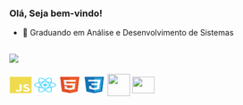 ### Olá, Seja bem-vindo!

- 📝 Graduando em Análise e Desenvolvimento de Sistemas 
##
<img height="180em" src="https://github-readme-stats.vercel.app/api/top-langs/?username=M1guelSantos&layout=compact&langs_count=7&theme=tokyonight"/>

<div style="display: inline_block"><br>
  <img align="center" height="30" width="40" src="https://raw.githubusercontent.com/devicons/devicon/master/icons/javascript/javascript-plain.svg">
  <img align="center" height="30" width="40" src="https://raw.githubusercontent.com/devicons/devicon/master/icons/react/react-original.svg">
  <img align="center" height="30" width="40" src="https://raw.githubusercontent.com/devicons/devicon/master/icons/html5/html5-original.svg">
  <img align="center" height="30" width="40" src="https://raw.githubusercontent.com/devicons/devicon/master/icons/css3/css3-original.svg">
  <img align="center" height="40" width="40" img src=<img src="https://cdn.jsdelivr.net/gh/devicons/devicon/icons/nodejs/nodejs-original-wordmark.svg" /> 
  <img align="center" height="30" width="40"<img src="https://cdn.jsdelivr.net/gh/devicons/devicon/icons/c/c-original.svg"/>  
</div>
